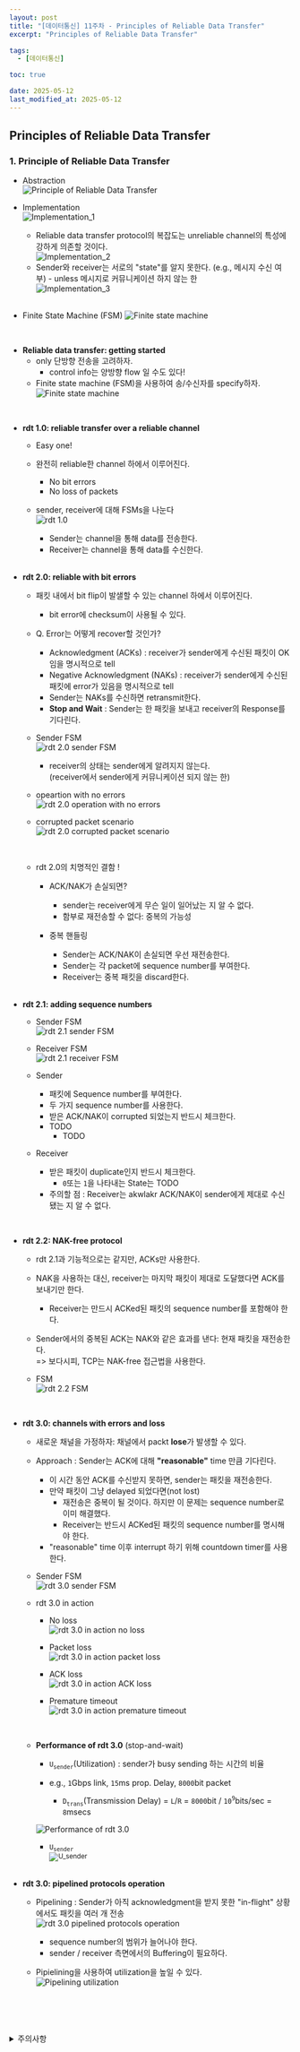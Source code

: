 ```yaml
---
layout: post
title: "[데이터통신] 11주차 - Principles of Reliable Data Transfer"
excerpt: "Principles of Reliable Data Transfer"

tags:
  - [데이터통신]

toc: true

date: 2025-05-12
last_modified_at: 2025-05-12
---
```

## Principles of Reliable Data Transfer
### 1. Principle of Reliable Data Transfer
- Abstraction  
![Principle of Reliable Data Transfer][def]  

- Implementation  
![Implementation_1][def2]  
  - Reliable data transfer protocol의 복잡도는 unreliable channel의 특성에 강하게 의존할 것이다.  
  ![Implementation_2][def3]  
  - Sender와 receiver는 서로의 "state"를 알지 못한다. (e.g., 메시지 수신 여부) - unless 메시지로 커뮤니케이션 하지 않는 한  
  ![Implementation_3][def4]  

  <br>

- Finite State Machine (FSM)
![Finite state machine][def5]  

<br>

- **Reliable data transfer: getting started**
  - only 단방향 전송을 고려하자.
    - control info는 양방향 flow 일 수도 있다!
  - Finite state machine (FSM)을 사용하여 송/수신자를 specify하자.  
  ![Finite state machine][def6]  

<br>

- **rdt 1.0: reliable transfer over a reliable channel**
  - Easy one!
  - 완전히 reliable한 channel 하에서 이루어진다.
    - No bit errors
    - No loss of packets
  - sender, receiver에 대해 FSMs을 나눈다  
  ![rdt 1.0][def7]  
    - Sender는 channel을 통해 data를 전송한다.
    - Receiver는 channel을 통해 data를 수신한다.  

    <br>

- **rdt 2.0: reliable with bit errors** 
  - 패킷 내에서 bit flip이 발샐할 수 있는 channel 하에서 이루어진다.
    - bit error에 checksum이 사용될 수 있다.  
    
  - Q. Error는 어떻게 recover할 것인가?
    - Acknowledgment (ACKs) : receiver가 sender에게 수신된 패킷이 OK임을 명시적으로 tell
    - Negative Acknowledgment (NAKs) : receiver가 sender에게 수신된 패킷에 error가 있음을 명시적으로 tell
    - Sender는 NAKs를 수신하면 retransmit한다.  
    - **Stop and Wait** : Sender는 한 패킷을 보내고 receiver의 Response를 기다린다.  

  - Sender FSM  
  ![rdt 2.0 sender FSM][def8]  
     - receiver의 상태는 sender에게 알려지지 않는다.  
     (receiver에서 sender에게 커뮤니케이션 되지 않는 한)  

  - opeartion with no errors  
  ![rdt 2.0 operation with no errors](TODO)  

  - corrupted packet scenario  
  ![rdt 2.0 corrupted packet scenario](TODO)  

  <br>

  - rdt 2.0의 치명적인 결함 !
    - ACK/NAK가 손실되면?
      - sender는 receiver에게 무슨 일이 일어났는 지 알 수 없다.
      - 함부로 재전송할 수 없다: 중복의 가능성  

    - 중복 핸들링
      - Sender는 ACK/NAK이 손실되면 우선 재전송한다.  
      - Sender는 각 packet에 sequence number를 부여한다.
      - Receiver는 중복 패킷을 discard한다.  

    <br>

- **rdt 2.1: adding sequence numbers**  
  - Sender FSM  
  ![rdt 2.1 sender FSM](TODO)  

  - Receiver FSM  
  ![rdt 2.1 receiver FSM](TODO)  

  - Sender
    - 패킷에 Sequence number를 부여한다.
    - 두 가지 sequence number를 사용한다.
    - 받은 ACK/NAK이 corrupted 되었는지 반드시 체크한다.
    - TODO
      - TODO

  - Receiver
    - 받은 패킷이 duplicate인지 반드시 체크한다.
      - `0`또는 `1`을 나타내는 State는 TODO
    - 주의할 점 : Receiver는 akwlakr ACK/NAK이 sender에게 제대로 수신됐는 지 알 수 없다.  

<br>

- **rdt 2.2: NAK-free protocol**  
  - rdt 2.1과 기능적으로는 같지만, ACKs만 사용한다.
  - NAK을 사용하는 대신, receiver는 마지막 패킷이 제대로 도달했다면 ACK를 보내기만 한다.  
    - Receiver는 만드시 ACKed된 패킷의 sequence number를 포함해야 한다.  
  - Sender에서의 중복된 ACK는 NAK와 같은 효과를 낸다: 현재 패킷을 재전송한다.  
  => 보다시피, TCP는 NAK-free 접근법을 사용한다.  

  - FSM  
  ![rdt 2.2 FSM](TODO)  

  <br>

- **rdt 3.0: channels with errors and loss**
  - 새로운 채널을 가정하자: 채널에서 packt **lose**가 발생할 수 있다.  
  
  - Approach : Sender는 ACK에 대해 **"reasonable"** time 만큼 기다린다.  
    - 이 시간 동안 ACK를 수신받지 못하면, sender는 패킷을 재전송한다.
    - 만약 패킷이 그냥 delayed 되었다면(not lost)  
      - 재전송은 중복이 될 것이다. 하지만 이 문제는 sequence number로 이미 해결했다.
      - Receiver는 반드시 ACKed된 패킷의 sequence number를 명시해야 한다.  
    - "reasonable" time 이후 interrupt 하기 위해 countdown timer를 사용한다.  


  - Sender FSM  
  ![rdt 3.0 sender FSM](TODO) 

  - rdt 3.0 in action
    - No loss  
    ![rdt 3.0 in action no loss](TODO)  

    - Packet loss  
    ![rdt 3.0 in action packet loss](TODO)  

    - ACK loss  
    ![rdt 3.0 in action ACK loss](TODO)  
    
    - Premature timeout  
    ![rdt 3.0 in action premature timeout](TODO)  
    
    <br>

  - **Performance of rdt 3.0** (stop-and-wait)
    - `U`<sub>`sender`</sub>(Utilization) : sender가 busy sending 하는 시간의 비율  

    - e.g., `1`Gbps link, `15`ms prop. Delay, `8000`bit packet
      - `D`<sub>`trans`</sub>(Transmission Delay) = `L`/`R` = `8000`bit / `10`<sup>`9`</sup>bits/sec = `8`msecs

    ![Performance of rdt 3.0](TODO)  
      - `U`<sub>`sender`  
      ![U_sender](TODO)  

      <br>

- **rdt 3.0: pipelined protocols operation**
  - Pipelining : Sender가 아직 acknowledgment을 받지 못한 "in-flight" 상황에서도 패킷을 여러 개 전송  
  ![rdt 3.0 pipelined protocols operation](TODO)  
    - sequence number의 범위가 늘어나야 한다.
    - sender / receiver 측면에서의 Buffering이 필요하다.  

  - Pipielining을 사용하여 utilization을 높일 수 있다.  
  ![Pipelining utilization](TODO)  

<br>
<br>
<br>
<br>
<details>
<summary>주의사항</summary>
<div markdown="1">

이 포스팅은 강원대학교 김도형 교수님의 데이터통신 수업을 들으며 내용을 정리 한 것입니다.  
수업 내용에 대한 저작권은 교수님께 있으니,  
다른 곳으로의 무분별한 내용 복사를 자제해 주세요.

</div>
</details>

[def]: https://i.imgur.com/dSphXmD.png
[def2]: https://i.imgur.com/piFH7aG.png
[def3]: https://i.imgur.com/FkaQuQf.png
[def4]: https://i.imgur.com/reBl5Ek.png
[def5]: https://i.imgur.com/JdrId8s.png
[def6]: https://i.imgur.com/OBD5ybl.png
[def7]: https://i.imgur.com/OBD5ybl.png
[def8]: https://i.imgur.com/oS0LgrG.png